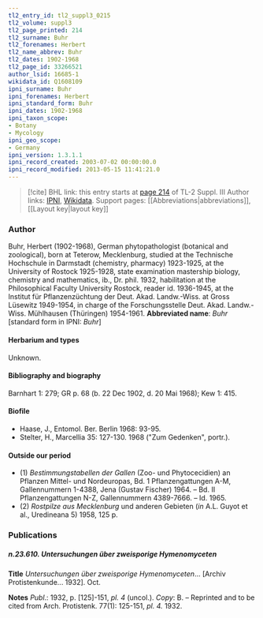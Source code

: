 ```yaml
---
tl2_entry_id: tl2_suppl3_0215
tl2_volume: suppl3
tl2_page_printed: 214
tl2_surname: Buhr
tl2_forenames: Herbert
tl2_name_abbrev: Buhr
tl2_dates: 1902-1968
tl2_page_id: 33266521
author_lsid: 16685-1
wikidata_id: Q1608109
ipni_surname: Buhr
ipni_forenames: Herbert
ipni_standard_form: Buhr
ipni_dates: 1902-1968
ipni_taxon_scope: 
- Botany
- Mycology
ipni_geo_scope: 
- Germany
ipni_version: 1.3.1.1
ipni_record_created: 2003-07-02 00:00:00.0
ipni_record_modified: 2013-05-15 11:41:21.0
---
```


> [!cite] BHL link: this entry starts at [page 214](https://www.biodiversitylibrary.org/page/33266521) of TL-2 Suppl. III
> Author links: [IPNI](https://www.ipni.org/a/16685-1), [Wikidata](https://www.wikidata.org/wiki/Q1608109). Support pages: [[Abbreviations|abbreviations]], [[Layout key|layout key]]

### Author

Buhr, Herbert (1902-1968), German phytopathologist (botanical and zoological), born at Teterow, Mecklenburg, studied at the Technische Hochschule in Darmstadt (chemistry, pharmacy) 1923-1925, at the University of Rostock 1925-1928, state examination mastership biology, chemistry and mathematics, ib., Dr. phil. 1932, habilitation at the Philosophical Faculty University Rostock, reader id. 1936-1945, at the Institut für Pflanzenzüchtung der Deut. Akad. Landw.-Wiss. at Gross Lüsewitz 1949-1954, in charge of the Forschungsstelle Deut. Akad. Landw.-Wiss. Mühlhausen (Thüringen) 1954-1961. 
**Abbreviated name**: *Buhr* \[standard form in IPNI: *Buhr*\]

#### Herbarium and types

Unknown.

#### Bibliography and biography

Barnhart 1: 279; GR p. 68 (b. 22 Dec 1902, d. 20 Mai 1968); Kew 1: 415.

#### Biofile

- Haase, J., Entomol. Ber. Berlin 1968: 93-95.
- Stelter, H., Marcellia 35: 127-130. 1968 ("Zum Gedenken", portr.).

#### Outside our period

- (1) *Bestimmungstabellen der Gallen* (Zoo- und Phytocecidien) an Pflanzen Mittel- und Nordeuropas, Bd. 1 Pflanzengattungen A-M, Gallennummern 1-4388, Jena (Gustav Fischer) 1964. – Bd. II Pflanzengattungen N-Z, Gallennummern 4389-7666. – Id. 1965.
- (2) *Rostpilze aus Mecklenburg* und anderen Gebieten (*in* A.L. Guyot et al., Uredineana 5) 1958, 125 p.

### Publications

##### n.23.610. Untersuchungen über zweisporige Hymenomyceten

**Title**
*Untersuchungen über zweisporige Hymenomyceten*... \[Archiv Protistenkunde... 1932\]. Oct.

**Notes**
*Publ*.: 1932, p. \[125\]-151, *pl. 4* (uncol.). *Copy*: B. – Reprinted and to be cited from Arch. Protistenk. 77(1): 125-151, *pl. 4.* 1932.

